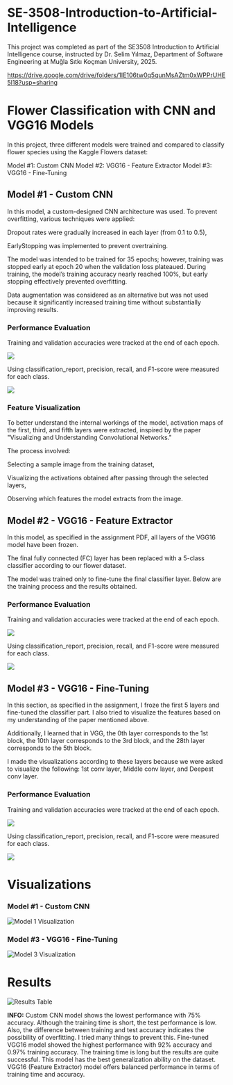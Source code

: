# SE-3508-Introduction-to-Artificial-Intelligence

This project was completed as part of the SE3508 Introduction to Artificial Intelligence course,
instructed by Dr. Selim Yılmaz, Department of Software Engineering at Muğla Sıtkı Koçman University, 2025.

https://drive.google.com/drive/folders/1IE106tw0q5qunMsAZtm0xWPPrUHE5l18?usp=sharing


# Flower Classification with CNN and VGG16 Models
In this project, three different models were trained and compared to classify flower species using the Kaggle Flowers dataset:

Model #1: Custom CNN 
Model #2: VGG16 - Feature Extractor
Model #3: VGG16 - Fine-Tuning

## Model #1 - Custom CNN
In this model, a custom-designed CNN architecture was used. To prevent overfitting, various techniques were applied:

Dropout rates were gradually increased in each layer (from 0.1 to 0.5),

EarlyStopping was implemented to prevent overtraining.

The model was intended to be trained for 35 epochs; however, training was stopped early at epoch 20 when the validation loss plateaued. During training, the model’s training accuracy nearly reached 100%, but early stopping effectively prevented overfitting.

Data augmentation was considered as an alternative but was not used because it significantly increased training time without substantially improving results.

### Performance Evaluation
Training and validation accuracies were tracked at the end of each epoch.

![](Image/CNN3_2.png)

Using classification_report, precision, recall, and F1-score were measured for each class.

![](Image/CNN3.png)

### Feature Visualization
To better understand the internal workings of the model, activation maps of the first, third, and fifth layers were extracted, inspired by the paper "Visualizing and Understanding Convolutional Networks."

The process involved:

Selecting a sample image from the training dataset,

Visualizing the activations obtained after passing through the selected layers,

Observing which features the model extracts from the image.

## Model #2 - VGG16 - Feature Extractor
In this model, as specified in the assignment PDF, all layers of the VGG16 model have been frozen. 

The final fully connected (FC) layer has been replaced with a 5-class classifier according to our flower dataset. 

The model was trained only to fine-tune the final classifier layer. Below are the training process and the results obtained.

### Performance Evaluation
Training and validation accuracies were tracked at the end of each epoch.

![](Image/vggfeaturexreport.png)

Using classification_report, precision, recall, and F1-score were measured for each class.

![](Image/vggfeaturexreport.png)

## Model #3 - VGG16 - Fine-Tuning

In this section, as specified in the assignment, I froze the first 5 layers and fine-tuned the classifier part. I also tried to visualize the features based on my understanding of the paper mentioned above. 

Additionally, I learned that in VGG, the 0th layer corresponds to the 1st block, the 10th layer corresponds to the 3rd block, and the 28th layer corresponds to the 5th block. 

I made the visualizations according to these layers because we were asked to visualize the following: 1st conv layer, Middle conv layer, and Deepest conv layer.

### Performance Evaluation
Training and validation accuracies were tracked at the end of each epoch.

![](Image/vggfinetuneepochı.png)

Using classification_report, precision, recall, and F1-score were measured for each class.

![](Image/vggfinetunereportı.png)

# Visualizations

### Model #1 - Custom CNN 

![Model 1 Visualization](Image/cnn.png)

### Model #3 - VGG16 - Fine-Tuning

![Model 3 Visualization](Image/vgggörsel22.png)


# Results

![Results Table](Image/sonuclarson2.png)

**INFO:**  Custom CNN model shows the lowest performance with 75% accuracy. Although the training time is short, the test performance is low. Also, the difference between training and test accuracy indicates the possibility of overfitting. I tried many things to prevent this.
Fine-tuned VGG16 model showed the highest performance with 92% accuracy and 0.97% training accuracy. The training time is long but the results are quite successful. This model has the best generalization ability on the dataset. VGG16 (Feature Extractor) model offers balanced performance in terms of training time and accuracy.